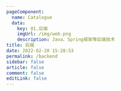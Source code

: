 ```yaml
---
pageComponent: 
  name: Catalogue
  data: 
    key: 01.后端
    imgUrl: /img/web.png
    description: Java、Spring框架等后端技术
title: 后端
date: 2022-02-20 15:28:53
permalink: /backend
sidebar: false
article: false
comment: false
editLink: false
---
```


